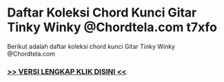 
 # Daftar Koleksi Chord  Kunci Gitar Tinky Winky @Chordtela.com t7xfo


Berikut adalah daftar koleksi chord  kunci Gitar Tinky Winky @Chordtela.com

###  <a href="https://shortlighzx.web.app?sq=Daftar Koleksi Chord  Kunci Gitar Tinky Winky @Chordtela.com"> >> VERSI LENGKAP KLIK DISINI << </a>
